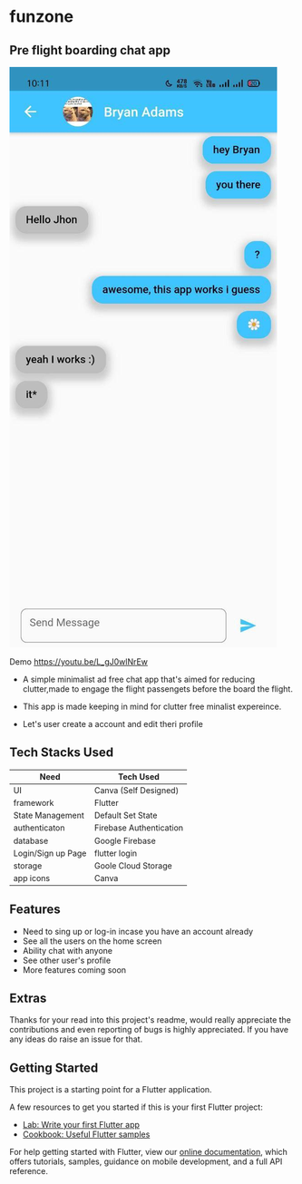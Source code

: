 # funzone


## Pre flight boarding chat app 

![enter image description here](https://raw.githubusercontent.com/AshAman999/FUNZONE/main/assets/chatscreen.jpg)




Demo https://youtu.be/L_gJ0wlNrEw





- A simple minimalist ad free chat app that's aimed for reducing clutter,made to engage the flight passengets before the board the flight.

- This app is made keeping in mind for clutter free minalist expereince.
- Let's user create a account and edit theri profile 

## Tech Stacks Used

| Need             | Tech Used                    |
| ---------------- | ---------------------------- |
| UI               | Canva (Self Designed)|
| framework        | Flutter                      |
| State Management        | Default Set State|
| authenticaton    | Firebase Authentication             |
| database         | Google Firebase           |
| Login/Sign up Page         | flutter login           |
| storage         | Goole Cloud Storage          |
| app icons        | Canva                        |

## Features

- Need to sing up or log-in incase you have an account already
- See all the users on the home screen
- Ability chat with anyone
- See other user's profile
- More features coming soon




## Extras
 Thanks for your read into this project's readme, would really appreciate the contributions and even reporting of  bugs is highly appreciated. 
If you have any ideas do raise an issue for that.


## Getting Started

This project is a starting point for a Flutter application.

A few resources to get you started if this is your first Flutter project:

- [Lab: Write your first Flutter app](https://flutter.dev/docs/get-started/codelab)
- [Cookbook: Useful Flutter samples](https://flutter.dev/docs/cookbook)

For help getting started with Flutter, view our
[online documentation](https://flutter.dev/docs), which offers tutorials,
samples, guidance on mobile development, and a full API reference.
